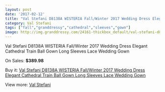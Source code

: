 ```yaml
---
layout: post
date: '2017-02-12'
title: "Val Stefani D8138A WISTERIA Fall/Winter 2017 Wedding Dress Elegant Cathedral Train Ball Gown Long Sleeves Lace Wedding Gown"
category: Val Stefani
tags: ["fall","granddressy","cathedral","sleeves","gown"]
image: http://img.granddressy.com/24161-thickbox_default/val-stefani-d8138a-wisteria-fall-winter-2017-wedding-dress-elegant-cathedral-train-ball-gown-long-sleeves-lace-wedding-gown.jpg
---
```

Val Stefani D8138A WISTERIA Fall/Winter 2017 Wedding Dress Elegant Cathedral Train Ball Gown Long Sleeves Lace Wedding Gown

On Sales: **$389.98**
<a href="https://www.granddressy.com/en/val-stefani/22643-val-stefani-d8138a-wisteria-fall-winter-2017-wedding-dress-elegant-cathedral-train-ball-gown-long-sleeves-lace-wedding-gown.html"><amp-img layout="responsive" width="600" height="600" src="//img.granddressy.com/24161-thickbox_default/val-stefani-d8138a-wisteria-fall-winter-2017-wedding-dress-elegant-cathedral-train-ball-gown-long-sleeves-lace-wedding-gown.jpg" alt="Val Stefani D8138A WISTERIA Fall/Winter 2017 Wedding Dress Elegant Cathedral Train Ball Gown Long Sleeves Lace Wedding Gown 0" /></a>
<a href="https://www.granddressy.com/en/val-stefani/22643-val-stefani-d8138a-wisteria-fall-winter-2017-wedding-dress-elegant-cathedral-train-ball-gown-long-sleeves-lace-wedding-gown.html"><amp-img layout="responsive" width="600" height="600" src="//img.granddressy.com/24165-thickbox_default/val-stefani-d8138a-wisteria-fall-winter-2017-wedding-dress-elegant-cathedral-train-ball-gown-long-sleeves-lace-wedding-gown.jpg" alt="Val Stefani D8138A WISTERIA Fall/Winter 2017 Wedding Dress Elegant Cathedral Train Ball Gown Long Sleeves Lace Wedding Gown 1" /></a>
<a href="https://www.granddressy.com/en/val-stefani/22643-val-stefani-d8138a-wisteria-fall-winter-2017-wedding-dress-elegant-cathedral-train-ball-gown-long-sleeves-lace-wedding-gown.html"><amp-img layout="responsive" width="600" height="600" src="//img.granddressy.com/24164-thickbox_default/val-stefani-d8138a-wisteria-fall-winter-2017-wedding-dress-elegant-cathedral-train-ball-gown-long-sleeves-lace-wedding-gown.jpg" alt="Val Stefani D8138A WISTERIA Fall/Winter 2017 Wedding Dress Elegant Cathedral Train Ball Gown Long Sleeves Lace Wedding Gown 2" /></a>
<a href="https://www.granddressy.com/en/val-stefani/22643-val-stefani-d8138a-wisteria-fall-winter-2017-wedding-dress-elegant-cathedral-train-ball-gown-long-sleeves-lace-wedding-gown.html"><amp-img layout="responsive" width="600" height="600" src="//img.granddressy.com/24163-thickbox_default/val-stefani-d8138a-wisteria-fall-winter-2017-wedding-dress-elegant-cathedral-train-ball-gown-long-sleeves-lace-wedding-gown.jpg" alt="Val Stefani D8138A WISTERIA Fall/Winter 2017 Wedding Dress Elegant Cathedral Train Ball Gown Long Sleeves Lace Wedding Gown 3" /></a>
<a href="https://www.granddressy.com/en/val-stefani/22643-val-stefani-d8138a-wisteria-fall-winter-2017-wedding-dress-elegant-cathedral-train-ball-gown-long-sleeves-lace-wedding-gown.html"><amp-img layout="responsive" width="600" height="600" src="//img.granddressy.com/24162-thickbox_default/val-stefani-d8138a-wisteria-fall-winter-2017-wedding-dress-elegant-cathedral-train-ball-gown-long-sleeves-lace-wedding-gown.jpg" alt="Val Stefani D8138A WISTERIA Fall/Winter 2017 Wedding Dress Elegant Cathedral Train Ball Gown Long Sleeves Lace Wedding Gown 4" /></a>

Buy it: [Val Stefani D8138A WISTERIA Fall/Winter 2017 Wedding Dress Elegant Cathedral Train Ball Gown Long Sleeves Lace Wedding Gown](https://www.granddressy.com/en/val-stefani/22643-val-stefani-d8138a-wisteria-fall-winter-2017-wedding-dress-elegant-cathedral-train-ball-gown-long-sleeves-lace-wedding-gown.html "Val Stefani D8138A WISTERIA Fall/Winter 2017 Wedding Dress Elegant Cathedral Train Ball Gown Long Sleeves Lace Wedding Gown")

View more: [Val Stefani](https://www.granddressy.com/en/297-val-stefani "Val Stefani")